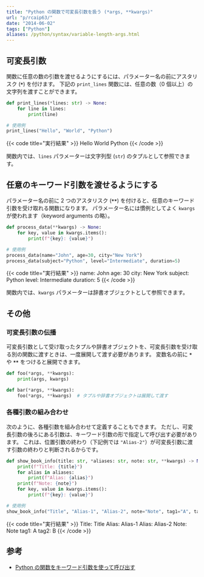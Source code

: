 ```yaml
---
title: "Python の関数で可変長引数を扱う (*args, **kwargs)"
url: "p/rcaip63/"
date: "2014-06-02"
tags: ["Python"]
aliases: /python/syntax/variable-length-args.html
---
```



可変長引数
----

関数に任意の数の引数を渡せるようにするには、パラメーター名の前にアスタリスク (__`*`__) を付けます。
下記の `print_lines` 関数には、任意の数（0 個以上）の文字列を渡すことができます。

```python
def print_lines(*lines: str) -> None:
    for line in lines:
        print(line)

# 使用例
print_lines("Hello", "World", "Python")
```

{{< code title="実行結果" >}}
Hello
World
Python
{{< /code >}}

関数内では、`lines` パラメーターは文字列型 (`str`) のタプルとして参照できます。


任意のキーワード引数を渡せるようにする
----

パラメーター名の前に 2 つのアスタリスク (__`**`__) を付けると、任意のキーワード引数を受け取れる関数になります。
パラメーター名には慣例としてよく `kwargs` が使われます（keyword arguments の略）。

```python
def process_data(**kwargs) -> None:
    for key, value in kwargs.items():
        print(f"{key}: {value}")

# 使用例
process_data(name="John", age=30, city="New York")
process_data(subject="Python", level="Intermediate", duration=5)
```

{{< code title="実行結果" >}}
name: John
age: 30
city: New York
subject: Python
level: Intermediate
duration: 5
{{< /code >}}

関数内では、`kwargs` パラメーターは辞書オブジェクトとして参照できます。


その他
----

### 可変長引数の伝播

可変長引数として受け取ったタプルや辞書オブジェクトを、可変長引数を受け取る別の関数に渡すときは、一度展開して渡す必要があります。
変数名の前に __`*`__ や __`**`__ をつけると展開できます。

```python
def foo(*args, **kwargs):
    print(args, kwargs)

def bar(*args, **kwargs):
    foo(*args, **kwargs)  # タプルや辞書オブジェクトは展開して渡す
```

### 各種引数の組み合わせ

次のように、各種引数を組み合わせて定義することもできます。
ただし、可変長引数の後ろにある引数は、キーワード引数の形で指定して呼び出す必要があります。
これは、位置引数の終わり（下記例では `"Alias-2"`）が可変長引数に渡す引数の終わりと判断されるからです。

```python
def show_book_info(title: str, *aliases: str, note: str, **kwargs) -> None:
    print(f"Title: {title}")
    for alias in aliases:
        print(f"Alias: {alias}")
    print(f"Note: {note}")
    for key, value in kwargs.items():
        print(f"{key}: {value}")

# 使用例
show_book_info("Title", "Alias-1", "Alias-2", note="Note", tag1="A", tag2="B")
```

{{< code title="実行結果" >}}
Title: Title
Alias: Alias-1
Alias: Alias-2
Note: Note
tag1: A
tag2: B
{{< /code >}}


参考
----

- [Python の関数をキーワード引数を使って呼び出す](/p/jf6kyao/)

